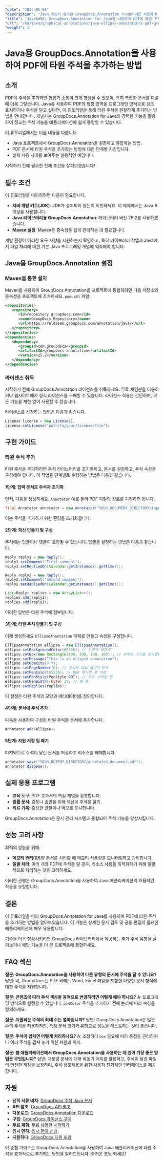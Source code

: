 ```yaml
---
"date": "2025-05-06"
"description": "Java 기반의 강력한 GroupDocs.Annotation 라이브러리를 사용하여 PDF 문서에 줄임표 주석을 추가하는 방법을 알아보세요. 이 단계별 가이드를 따라 문서 협업을 강화해 보세요."
"title": "Java&#58; GroupDocs.Annotation for Java를 사용하여 PDF에 타원 주석 추가"
"url": "/ko/java/graphical-annotations/java-ellipse-annotations-pdf-groupdocs/"
"weight": 1
---
```


# Java용 GroupDocs.Annotation을 사용하여 PDF에 타원 주석을 추가하는 방법

## 소개
PDF에 주석을 추가하면 협업과 소통이 크게 향상될 수 있으며, 특히 복잡한 문서를 다룰 때 더욱 그렇습니다. Java를 사용하여 PDF의 특정 영역을 프로그래밍 방식으로 강조 표시하거나 주석을 달고 싶다면, 이 튜토리얼을 통해 타원 주석을 원활하게 추가하는 방법을 안내합니다. 개발자는 GroupDocs.Annotation for Java의 강력한 기능을 활용하여 정교한 주석 기능을 애플리케이션에 쉽게 통합할 수 있습니다.

이 튜토리얼에서는 다음 내용을 다룹니다.
- Java 프로젝트에서 GroupDocs.Annotation을 설정하고 통합하는 방법.
- PDF 문서에 타원 주석을 추가하는 방법에 대한 단계별 지침입니다.
- 실제 사용 사례를 보여주는 실용적인 예입니다.

시작하기 전에 필요한 전제 조건을 살펴보겠습니다!

## 필수 조건
이 튜토리얼을 따라하려면 다음이 필요합니다.
- **자바 개발 키트(JDK)**: JDK가 설치되어 있는지 확인하세요. 이 예제에서는 Java 8 이상을 사용합니다.
- **Java 라이브러리용 GroupDocs.Annotation**: 라이브러리 버전 25.2를 사용하겠습니다.
- **Maven 설정**: Maven은 종속성을 쉽게 관리하는 데 필요합니다.

개발 환경이 이러한 요구 사항을 지원하는지 확인하고, 특히 라이브러리 작업과 Java에서 파일 처리에 대한 기본 Java 프로그래밍 개념에 익숙해야 합니다.

## Java용 GroupDocs.Annotation 설정
### Maven을 통한 설치
Maven을 사용하여 GroupDocs.Annotation을 프로젝트에 통합하려면 다음 저장소와 종속성을 프로젝트에 추가하세요. `pom.xml` 파일:

```xml
<repositories>
   <repository>
      <id>repository.groupdocs.com</id>
      <name>GroupDocs Repository</name>
      <url>https://releases.groupdocs.com/annotation/java/</url>
   </repository>
</repositories>
<dependencies>
   <dependency>
      <groupId>com.groupdocs</groupId>
      <artifactId>groupdocs-annotation</artifactId>
      <version>25.2</version>
   </dependency>
</dependencies>
```

### 라이센스 취득
시작하기 전에 GroupDocs.Annotation 라이선스를 취득하세요. 무료 체험판을 이용하거나 웹사이트에서 정식 라이선스를 구매할 수 있습니다. 라이선스 적용은 간단하며, 모든 기능을 제한 없이 사용할 수 있습니다.

라이센스를 신청하는 방법은 다음과 같습니다.

```java
License license = new License();
license.setLicense("path/to/your/license/file");
```

## 구현 가이드
### 타원 주석 추가
타원 주석을 추가하려면 주석 라이브러리를 초기화하고, 문서를 설정하고, 주석 속성을 구성해야 합니다. 이 작업을 단계별로 수행하는 방법은 다음과 같습니다.

#### 1단계: 입력 문서로 주석자 초기화
먼저, 다음을 생성하세요. `Annotator` 예를 들어 PDF 파일의 경로를 지정하면 됩니다.

```java
final Annotator annotator = new Annotator("YOUR_DOCUMENT_DIRECTORY/input_document.pdf");
```

이는 주석을 추가하기 위한 환경을 초기화합니다.

#### 2단계: 회신 만들기 및 구성
주석에는 답글이나 댓글이 포함될 수 있습니다. 답글을 설정하는 방법은 다음과 같습니다.

```java
Reply reply1 = new Reply();
reply1.setComment("First comment");
reply1.setRepliedOn(Calendar.getInstance().getTime());

Reply reply2 = new Reply();
reply2.setComment("Second comment");
reply2.setRepliedOn(Calendar.getInstance().getTime());

List<Reply> replies = new ArrayList<>();
replies.add(reply1);
replies.add(reply2);
```

이러한 답변은 타원 주석에 첨부됩니다.

#### 3단계: 타원 주석 만들기 및 구성
이제 생성하세요 `EllipseAnnotation` 객체를 만들고 속성을 구성합니다.

```java
EllipseAnnotation ellipse = new EllipseAnnotation();
ellipse.setBackgroundColor(65535); // 노란색 배경색
ellipse.setBox(new Rectangle(100, 100, 100, 100)); // 위치와 크기를 정의합니다
ellipse.setMessage("This is an ellipse annotation");
ellipse.setOpacity(0.7);
ellipse.setPageNumber(0); // 주석의 대상 페이지 번호
ellipse.setPenColor(65535); // RGB 형식의 펜 색상
ellipse.setPenStyle(PenStyle.DOT); // 도트 스타일 펜
ellipse.setPenWidth((byte) 3); // 펜 폭
ellipse.setReplies(replies);
```

이 설정은 타원 주석의 모양과 메타데이터를 정의합니다.

#### 4단계: 문서에 주석 추가
다음을 사용하여 구성된 타원 주석을 문서에 추가합니다.

```java
annotator.add(ellipse);
```

#### 5단계: 자원 저장 및 폐기
마지막으로 주석이 달린 문서를 저장하고 리소스를 해제합니다.

```java
annotator.save("YOUR_OUTPUT_DIRECTORY/annotated_document.pdf");
annotator.dispose();
```

## 실제 응용 프로그램
- **교육 도구**: PDF 교과서의 핵심 개념을 강조합니다.
- **법률 문서**: 검토나 승인을 위해 섹션에 주석을 달기.
- **의료 기록**: 중요한 관찰이나 메모를 표시합니다.

GroupDocs.Annotation은 문서 관리 시스템과 통합되어 주석 기능을 향상시킵니다.

## 성능 고려 사항
최적의 성능을 위해:
- **메모리 관리**대용량 문서를 처리할 때 메모리 사용량을 모니터링하고 관리합니다.
- **일괄 처리**: 여러 개의 PDF에 주석을 달 경우, 리소스 사용을 최적화하기 위해 일괄적으로 처리하는 것을 고려하세요.

이러한 관행은 GroupDocs.Annotation을 사용하여 Java 애플리케이션의 효율적인 작동을 보장합니다.

## 결론
이 튜토리얼을 따라 GroupDocs.Annotation for Java를 사용하여 PDF에 타원 주석을 추가하는 방법을 알아보았습니다. 이 기능은 상세한 문서 검토 및 공동 편집이 필요한 애플리케이션에 매우 유용합니다. 

기술을 더욱 향상시키려면 GroupDocs 라이브러리에서 제공하는 추가 주석 유형을 살펴보거나 해당 기능을 더 큰 프로젝트에 통합하세요.

## FAQ 섹션
**질문: GroupDocs.Annotation을 사용하여 다른 유형의 문서에 주석을 달 수 있나요?**
답변: 네, GroupDocs는 PDF 외에도 Word, Excel 파일을 포함한 다양한 문서 형식에 대한 주석을 지원합니다.

**질문: 콘텐츠에 따라 주석 색상을 동적으로 변경하려면 어떻게 해야 하나요?**
A: 프로그래밍 방식으로 설정할 수 있습니다. `penColor` 주석을 추가하기 전에 논리에 따라 속성을 정의하세요.

**질문: 지원되는 주석의 최대 수는 얼마입니까?**
답변: GroupDocs.Annotation은 많은 수의 주석을 허용하지만, 특정 문서 크기와 유형으로 성능을 테스트하는 것이 좋습니다.

**질문: 주석이 겹치면 어떻게 처리하나요?**
A: 조정하다 `box` 필요에 따라 중첩을 관리하거나 여러 주석을 겹쳐 놓기 위한 차원과 위치.

**질문: 웹 애플리케이션에서 GroupDocs.Annotation을 사용하는 데 있어 가장 좋은 방법은 무엇입니까?**
답변: 대용량 문서에 대해 비동기 처리를 활용하고, 주석이 달린 파일의 안전한 저장을 보장하며, 주석 상호작용을 위한 사용자 친화적인 인터페이스를 제공합니다.

## 자원
- **선적 서류 비치**: [GroupDocs 주석 Java 문서](https://docs.groupdocs.com/annotation/java/)
- **API 참조**: [GroupDocs API 참조](https://reference.groupdocs.com/annotation/java/)
- **다운로드**: [GroupDocs.Annotation 다운로드](https://releases.groupdocs.com/annotation/java/)
- **구입**: [GroupDocs 라이선스 구매](https://purchase.groupdocs.com/buy)
- **무료 체험**: [무료 체험판 시작하기](https://releases.groupdocs.com/annotation/java/)
- **임시 면허**: [임시 면허 신청](https://purchase.groupdocs.com/temporary-license/)
- **지원하다**: [GroupDocs 지원 포럼](https://forum.groupdocs.com/c/annotation/)

이 종합 가이드는 GroupDocs.Annotation을 사용하여 Java 애플리케이션에 타원 주석을 효과적으로 추가하는 방법을 알려드립니다. 즐거운 코딩 되세요!